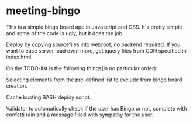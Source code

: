 # meeting-bingo
This is a simple bingo board app in Javascript and CSS. It's pretty simple and some of the code is ugly, but it does the job.

Deploy by copying sourcefiles into webroot, no backend required.
If you want to ease server load even more, get jquery files from CDN specified in index.html.

On the TODO-list is the following things(in no particular order):

Selecting elements from the pre-defined list to exclude from bingo board creation.

Cache busting BASH deploy script.

Validator to automatically check if the user has Bingo or not, complete with confetti rain and a message filled with sympathy for the user.
